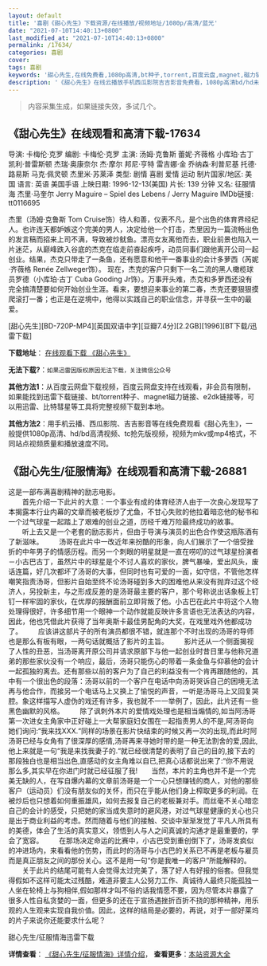 ```yaml
---
layout: default
title: '喜剧《甜心先生》下载资源/在线播放/视频地址/1080p/高清/蓝光'
date: "2021-07-10T14:40:13+0800"
last_modified_at: "2021-07-10T14:40:13+0800"
permalink: /17634/
categories: 喜剧
cover:
tags: 喜剧
keywords: '甜心先生,在线免费看,1080p高清,bt种子,torrent,百度云盘,magnet,磁力链,迅雷下载资源'
description: '《甜心先生》在线云播放手机西瓜影院吉吉影音免费看，1080p高清bd/hd未删减完整版和tc抢先枪版，mkv/mp4格式，附带bt/torrent种子、magnet/磁力链、百度云盘、网盘资源迅雷下载链接'
---
```


>内容采集生成，如果链接失效，多试几个。


## 《甜心先生》在线观看和高清下载-17634

导演: 卡梅伦·克罗 编剧: 卡梅伦·克罗 主演: 汤姆·克鲁斯 蕾妮·齐薇格 小库珀·古丁 凯利·普雷斯顿 杰瑞·奥康奈尔 杰·摩尔 邦尼·亨特 雷吉娜·金 乔纳森·利普尼基 托德·路易斯 马克·佩灵顿 杰里米·苏莱泽 类型: 剧情 喜剧 爱情 运动 制片国家/地区: 美国 语言: 英语 美国手语 上映日期: 1996-12-13(美国) 片长: 139 分钟 又名: 征服情海 杰里·马奎尔 Jerry Maguire – Spiel des Lebens / Jerry Maguire IMDb链接: tt0116695

杰里（汤姆·克鲁斯 Tom Cruise饰）待人和善，仪表不凡，是个出色的体育界经纪人。也许连天都妒嫉这个完美的男人，决定给他一个打击，杰里因为一篇流畅出色的发言稿而招来上司不满，导致被炒鱿鱼。漂亮女友离他而去，职业前景也陷入一片迷茫，从巅峰跌入谷底的杰克在临走前奋起疾呼，动员同事们跟他离开公司一起创业。结果，杰克只带走了一条鱼，还有愿意和他干一番事业的会计多萝西（芮妮·齐薇格 Renée Zellweger饰）。 现在，杰克的客户只剩下一名二流的黑人橄榄球员罗德（小库珀·古丁 Cuba Gooding Jr饰）。万事开头难，杰克和多萝西还没有完全搞清楚要如何开始创业生涯。看来，要想迎来事业的第二春，杰克还要狠狠摸爬滚打一番；也正是在逆境中，他得以实践自己的职业信念，并寻获一生中的最爱。


[甜心先生][BD-720P-MP4][英国双语中字][豆瓣7.4分][2.2GB][1996][BT下载/迅雷下载]

**下载地址**： [在线观看下载 《甜心先生》](https://www.btdx8.com/torrent/jerry_maguire_1996.html) 


**无法下载?**：`如果迅雷因版权原因无法下载，关注微信公众号 `

**其他方法1**：从百度云网盘下载视频，百度云网盘支持在线观看，非会员有限制，如果能找到迅雷下载链接、bt/torrent种子、magnet磁力链接、e2dk链接等，可以用迅雷、比特彗星等工具将完整视频下载到本地。

**其他方法2**：用手机云播、西瓜影院、吉吉影音等在线免费观看《甜心先生》，一般提供1080p高清、hd/bd高清视频、tc抢先版视频，视频为mkv或mp4格式，不同站点视频质量和播放速度不同。


## 《甜心先生/征服情海》在线观看和高清下载-26881

这是一部布满喜剧精神的励志电影。<br />　　首先介绍一下此片的大意：一个事业有成的体育经济人由于一次良心发现写了本揭露本行业内幕的文章而被老板炒了尤鱼，不甘心失败的他拉着暗恋他的秘书和一个过气球星一起踏上了艰难的创业之道，历经千难万险最终成功的故事。 　　听上去又是一个老套的励志影片，但由于导演与演员的出色合作使这瓶陈酒有了新滋味。 　　汤哥在此片中一改近年来扮酷的形象，向人们展示了一个倍受挫折的中年男子的情感历程。而另一个刺眼的明星就是一直在唠叨的过气球星扮演者－小古巴古丁，虽然片中的球星是个不讨人喜欢的家伙，脾气暴噪，爱出风头，废话连篇，好几次都坏了汤哥的大事，但同时也有可爱的一面，如守信，不管他怎样嘲笑指责汤哥，但影片自始至终不论汤哥碰到多大的困难他从来没有抛弃过这个经济人，另投新主，与之形成反差的是汤哥最主要的客户，那个号称说出话象板上钉钉一样牢固的家伙，在优厚的报酬面前立即背叛了他。小古巴在此片中将这个人物处理得很好，许多细节用一个眼神一个动作就能反映许多言语也无法表达的内容，因此，他也凭借此片获得了当年奥斯卡最佳男配角的大奖，在戏里戏外他都成功了。 　　应该讲这部片子的所有演员都很不错，就连那个不时出现的汤哥的导师也是那么有板有眼，一两句话就概括了影片的主旨。 　　影片还从一个侧面揭视了人性的丑恶，当汤哥离开原公司并请求原部下与他一起创业时昔日里与他称兄道弟的那些家伙没有一个响应，最后，汤哥只能伤心的带着一条金鱼与仰慕他的会计一起孤独的离去。还有那些以前的客户为了自己的利益没有一个肯再跟随他的，其中有一个很出色的段落：汤哥以前的一个客户在电话中向汤哥哭诉自己的困境无法再与他合作，而接另一个电话马上又换上了愉悦的声音，一听是汤哥马上又回复哭腔。象这样描写人虚伪的戏还有许多，我也就不一一举例了，因此，此片还有一些黑色幽默的风格。 　　除了讽刺外本片的爱情戏处理也是相当煽情的,如当阿汤哥第一次进女主角家中正好碰上一大帮家庭妇女围在一起指责男人的不是,阿汤哥向她们询问:“我来找XXX.“同样的场景在影片快结束的时候又再一次的出现,而此时阿汤哥已经与女角有了很深厚的感情,汤哥再来寻她时带的是一种无法割舍的爱,因此,他上来就是一句&ldquo;我是来找我妻子的.“就已经很清楚的表明了自己的目的,接下去的那段独白也是相当出色,直感动的女主角难以自已,把真心话都说出来了:“你不用说那么多,其实早在你进门时就已经征服了我!　　当然，本片的主角也并不是一个完美无缺的人，在写自爆内幕的文章前汤哥是一个一心只想赚钱的商人，对他的那些客户（运动员）们没有朋友似的关怀，而只在乎能从他们身上榨取更多的利润。在被炒后也只想着如何重振雄风，如何去报复自己的老板兼对手。而丝毫不关心暗恋自己的会计的感受，只把她的家当成失意时的避风港，对过气球星健康的关心也只是出于商业利益的考虑。然而随着与他们的接触、交谈中渐渐发觉了平凡人所具有的美德，体会了生活的真实意义，领悟到人与人之间真诚的沟通才是最重要的，学会了宽容。 　　在那场决定命运的比赛中，小古巴受到重创倒下了，汤哥发疯似的冲进场内，来看看他的伤势，而此时的汤哥与小古巴的关系已不再是老板与雇员而是真正朋友之间的那份关心。这不是用一句&ldquo;你是我唯一的客户&rdquo;所能解释的。 　　关于此片的结尾可能有人会觉得太过完美了，落了好人有好报的俗套。但我觉得假如不这样可能太过残酷，难道非要主人公努力工作、真诚待人最终只能孤独一人坐在轮椅上与狗相伴,假如那样才叫不俗的话我情愿不要，因为尽管本片暴露了很多人性自私贪婪的一面，但更多的还在于宣扬遇挫折百折不挠的那种精神，用乐观的人生观来实现自我价值。因此，这样的结局是必要的，再说，对于一部好莱坞的片子来说你还能要求什么呢？


甜心先生/征服情海迅雷下载

**详情查看**： [《甜心先生/征服情海》详情介绍](/movie/26881/)， **查看更多**：[本站资源大全](/movie/t/all/)

